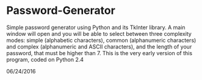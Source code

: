 # Password-Generator

Simple password generator using Python and its TkInter library. A main window will open and you will be able to select between three complexity modes: simple (alphabetic characters), common (alphanumeric characters) and complex (alphanumeric and ASCII characters), and the length of your password, that must be higher than 7.
This is the very early version of this program, coded on Python 2.4

06/24/2016

